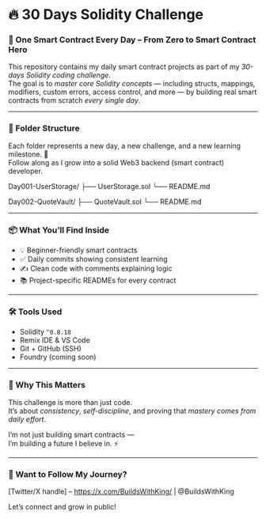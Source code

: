 # 🔥 30 Days Solidity Challenge

### 🚀 One Smart Contract Every Day – From Zero to Smart Contract Hero

This repository contains my daily smart contract projects as part of my *30-days Solidity coding challenge*.  
The goal is to *master core Solidity concepts* — including structs, mappings, modifiers, custom errors, access control, and more — by building real smart contracts from scratch *every single day*.

---

### 📂 Folder Structure

Each folder represents a new day, a new challenge, and a new learning milestone. 💪  
Follow along as I grow into a solid Web3 backend (smart contract) developer.

Day001-UserStorage/
├── UserStorage.sol
└── README.md

Day002-QuoteVault/
├── QuoteVault.sol
└── README.md

---

### 📦 What You’ll Find Inside

- 💡 Beginner-friendly smart contracts
- ✅ Daily commits showing consistent learning
- ✍ Clean code with comments explaining logic
- 📚 Project-specific READMEs for every contract

---

### 🛠 Tools Used

- Solidity `^0.8.18`
- Remix IDE & VS Code
- Git + GitHub (SSH)
- Foundry (coming soon)

---

### 🧠 Why This Matters

This challenge is more than just code.  
It’s about *consistency*, *self-discipline*, and proving that *mastery comes from daily effort*.

I’m not just building smart contracts —  
I’m building a future I believe in. ⚡

---

### 💬 Want to Follow My Journey?

[Twitter/X handle] – https://x.com/BuildsWithKing/  | @BuildsWithKing

Let’s connect and grow in public!
